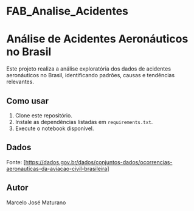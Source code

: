 # FAB_Analise_Acidentes
# Análise de Acidentes Aeronáuticos no Brasil

Este projeto realiza a análise exploratória dos dados de acidentes aeronáuticos no Brasil, identificando padrões, causas e tendências relevantes.

## Como usar

1. Clone este repositório.
2. Instale as dependências listadas em `requirements.txt`.
3. Execute o notebook disponível.

## Dados

Fonte: [https://dados.gov.br/dados/conjuntos-dados/ocorrencias-aeronauticas-da-aviacao-civil-brasileira]

## Autor

Marcelo José Maturano
